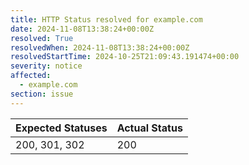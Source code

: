 ```yaml
---
title: HTTP Status resolved for example.com
date: 2024-11-08T13:38:24+00:00Z
resolved: True
resolvedWhen: 2024-11-08T13:38:24+00:00Z
resolvedStartTime: 2024-10-25T21:09:43.191474+00:00
severity: notice
affected:
  - example.com
section: issue
---
```


| Expected Statuses | Actual Status  |
|-------------------|----------------|
| 200, 301, 302 | 200 |
